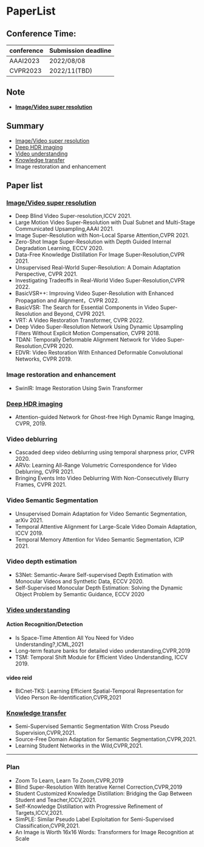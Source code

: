 # PaperList

## Conference Time:
|conference|Submission deadline
|-|-|
|AAAI2023 | 2022/08/08|
|CVPR2023| 2022/11(TBD) |
## Note
- **[Image/Video super resolution](VSR/note.md)**

## Summary
- [Image/Video super resolution](VSR/paper.md)
- [Deep HDR imaging](HDR/paper.md)
- [Video understanding](VU/paper.md)
- [Knowledge transfer](KT/paper.md)
- Image restoration and enhancement

## Paper list
### [Image/Video super resolution](VSR/paper.md)
- Deep Blind Video Super-resolution,ICCV 2021.
- Large Motion Video Super-Resolution with Dual Subnet and Multi-Stage Communicated Upsampling,AAAI 2021.
- Image Super-Resolution with Non-Local Sparse Attention,CVPR 2021.
- Zero-Shot Image Super-Resolution with Depth Guided Internal Degradation Learning, ECCV 2020.
- Data-Free Knowledge Distillation For Image Super-Resolution,CVPR 2021.
- Unsupervised Real-World Super-Resolution: A Domain Adaptation Perspective, CVPR 2021.
- Investigating Tradeoffs in Real-World Video Super-Resolution,CVPR 2022.
- BasicVSR++: Improving Video Super-Resolution with Enhanced Propagation and Alignment，CVPR 2022.
- BasicVSR: The Search for Essential Components in Video Super-Resolution and Beyond, CVPR 2021.
- VRT: A Video Restoration Transformer, CVPR 2022.
- Deep Video Super-Resolution Network Using Dynamic Upsampling Filters Without Explicit Motion Compensation, CVPR 2018.
- TDAN: Temporally Deformable Alignment Network for Video Super-Resolution,CVPR 2020.
- EDVR: Video Restoration With Enhanced Deformable Convolutional Networks, CVPR 2019.

### Image restoration and enhancement
 - SwinIR: Image Restoration Using Swin Transformer

### [Deep HDR imaging](HDR/paper.md)
- Attention-guided Network for Ghost-free High Dynamic Range Imaging, CVPR, 2019.
### Video deblurring
- Cascaded deep video deblurring using temporal sharpness prior, CVPR 2020.
- ARVo: Learning All-Range Volumetric Correspondence for Video Deblurring, CVPR 2021.
- Bringing Events Into Video Deblurring With Non-Consecutively Blurry Frames, CVPR 2021.

### Video Semantic Segmentation
- Unsupervised Domain Adaptation for Video Semantic Segmentation, arXiv 2021.
- Temporal Attentive Alignment for Large-Scale Video Domain Adaptation, ICCV 2019.
- Temporal Memory Attention for Video Semantic Segmentation, ICIP 2021.

### Video depth estimation 
- S3Net: Semantic-Aware Self-supervised Depth Estimation with Monocular Videos and Synthetic Data, ECCV 2020.
- Self-Supervised Monocular Depth Estimation: Solving the Dynamic Object Problem by Semantic Guidance, ECCV 2020


### [Video understanding](VU/paper.md)
#### Action Recognition/Detection
- Is Space-Time Attention All You Need for Video Understanding?,ICML,2021
- Long-term feature banks for detailed video understanding,CVPR,2019
- TSM: Temporal Shift Module for Efficient Video Understanding, ICCV 2019.
#### video reid
- BiCnet-TKS: Learning Efficient Spatial-Temporal Representation for Video Person Re-Identification,CVPR,2021
### [Knowledge transfer](KT/paper.md)
- Semi-Supervised Semantic Segmentation With Cross Pseudo Supervision,CVPR,2021.
- Source-Free Domain Adaptation for Semantic Segmentation,CVPR,2021.
- Learning Student Networks in the Wild,CVPR,2021.



****
### Plan
- Zoom To Learn, Learn To Zoom,CVPR,2019
- Blind Super-Resolution With Iterative Kernel Correction,CVPR,2019
- Student Customized Knowledge Distillation: Bridging the Gap Between Student and Teacher,ICCV,2021.
- Self-Knowledge Distillation with Progressive Refinement of Targets,ICCV,2021.
- SimPLE: Similar Pseudo Label Exploitation for Semi-Supervised Classification,CVPR,2021.
- An Image is Worth 16x16 Words: Transformers for Image Recognition at Scale


